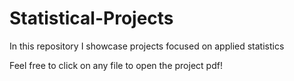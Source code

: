 # Statistical-Projects
In this repository I showcase projects focused on applied statistics


Feel free to click on any file to open the project pdf!
